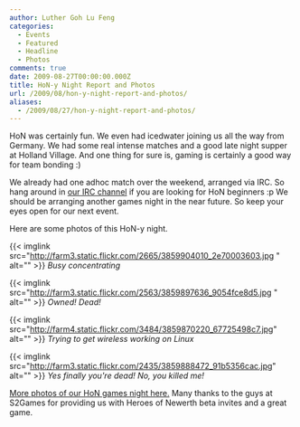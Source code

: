 ```yaml
---
author: Luther Goh Lu Feng
categories:
  - Events
  - Featured
  - Headline
  - Photos
comments: true
date: 2009-08-27T00:00:00.000Z
title: HoN-y Night Report and Photos
url: /2009/08/hon-y-night-report-and-photos/
aliases:
  - /2009/08/27/hon-y-night-report-and-photos/
---
```


HoN was certainly fun. We even had icedwater joining us all the way from Germany. We had some real intense matches and a good late night supper at Holland Village. And one thing for sure is, gaming is certainly a good way for team bonding :)

We already had one adhoc match over the weekend, arranged via IRC. So hang around in <a href="http://linuxnus.org/irc/">our IRC channel</a> if you are looking for HoN beginners :p We should be arranging another games night in the near future. So keep your eyes open for our next event.

Here are some photos of this HoN-y night.

{{< imglink src="http://farm3.static.flickr.com/2665/3859904010_2e70003603.jpg " alt="" >}}
<em>Busy concentrating</em>

{{< imglink src="http://farm3.static.flickr.com/2563/3859897636_9054fce8d5.jpg " alt="" >}}
<em>Owned! Dead!</em>

{{< imglink src="http://farm4.static.flickr.com/3484/3859870220_67725498c7.jpg" alt="" >}}
<em>Trying to get wireless working on Linux</em>

{{< imglink src="http://farm3.static.flickr.com/2435/3859888472_91b5356cac.jpg" alt="" >}}
<em>Yes finally you're dead! No, you killed me!</em>

<em><span style="font-style: normal;"><a href="http://www.flickr.com/photos/ruiwen/sets/72157622026623197/">More photos of our HoN games night here.</a> Many thanks to the guys at S2Games for providing us with Heroes of Newerth beta invites and a great game.</span></em>
